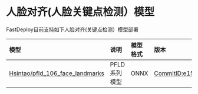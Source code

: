 # 人脸对齐(人脸关键点检测）模型

FastDeploy目前支持如下人脸对齐(关键点检测）模型部署

| 模型 | 说明 | 模型格式 | 版本 |
| :--- | :--- | :------- | :--- |
| [Hsintao/pfld_106_face_landmarks](./pfld) | PFLD 系列模型 | ONNX | [CommitID:e150195](https://github.com/Hsintao/pfld_106_face_landmarks/commit/e150195) |

